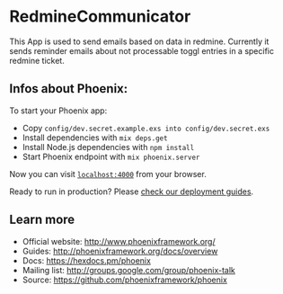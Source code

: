 # RedmineCommunicator

This App is used to send emails based on data in redmine.
Currently it sends reminder emails about not processable toggl entries in a specific redmine ticket.

## Infos about Phoenix: 
To start your Phoenix app:

  * Copy `config/dev.secret.example.exs into config/dev.secret.exs`
  * Install dependencies with `mix deps.get`
  * Install Node.js dependencies with `npm install`
  * Start Phoenix endpoint with `mix phoenix.server`

Now you can visit [`localhost:4000`](http://localhost:4000) from your browser.

Ready to run in production? Please [check our deployment guides](http://www.phoenixframework.org/docs/deployment).

## Learn more

  * Official website: http://www.phoenixframework.org/
  * Guides: http://phoenixframework.org/docs/overview
  * Docs: https://hexdocs.pm/phoenix
  * Mailing list: http://groups.google.com/group/phoenix-talk
  * Source: https://github.com/phoenixframework/phoenix
